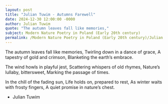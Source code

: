 ```yaml
---
layout: post
title: "Julian Tuwim - Autumns Farewell"
date: 2024-12-30 12:00:00 -0000
author: Julian Tuwim
quote: "The autumn leaves fall like memories,"
subject: Modern Nature Poetry in Poland (Early 20th century)
permalink: /Modern Nature Poetry in Poland (Early 20th century)/Julian Tuwim/Julian Tuwim - Autumns Farewell
---
```


The autumn leaves fall like memories,
Twirling down in a dance of grace,
A tapestry of gold and crimson,
Blanketing the earth’s embrace.

The wind howls in playful jest,
Scattering whispers of old rhymes,
Nature’s lullaby, bittersweet,
Marking the passage of times.

In the chill of the fading sun,
Life holds on, prepared to rest,
As winter waits with frosty fingers,
A quiet promise in nature’s chest.

- Julian Tuwim
